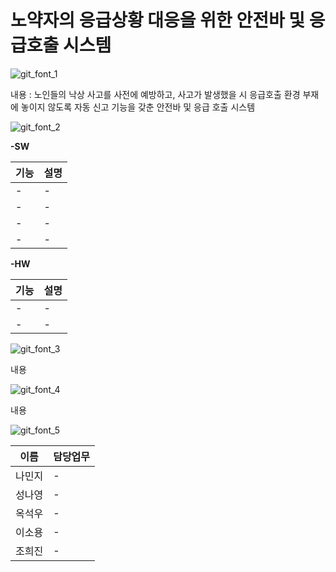 # 노약자의 응급상황 대응을 위한 안전바 및 응급호출 시스템

![git_font_1](/uploads/feb79615572189308b4c9c30c342045a/git_font_1.gif)

내용 :  노인들의 낙상 사고를 사전에 예방하고, 사고가 발생했을 시 응급호출 환경 부재에 놓이지 않도록 자동 신고 기능을 갖춘 안전바 및 응급 호출 시스템


![git_font_2](/uploads/c426a7c54acee66babac00cffe20b2b5/git_font_2.gif)

**-SW**

|기능|설명|
| ------ | ------ |
| - | - |
| - | - |
| - | - |
| - | - |

**-HW**

| 기능 | 설명 |
| ------ | ------ |
| - | - |
| - | - |


![git_font_3](/uploads/7393234e7319bc2e11256c9c8fd8cb52/git_font_3.gif)

내용

![git_font_4](/uploads/17ec61ce462cdcb0348d7f26c27a30f1/git_font_4.gif)

내용

![git_font_5](/uploads/f48415cdf07a446a938195add8e0cd79/git_font_5.gif)

| 이름 | 담당업무 |
| ------ | ------ |
|나민지| - |
|성나영| - |
|옥석우| - |
|이소용| - |
|조희진| - |
